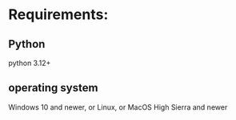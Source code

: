 # Requirements:
## Python
python 3.12+
## operating system
Windows 10 and newer, or Linux, or MacOS High Sierra and newer
